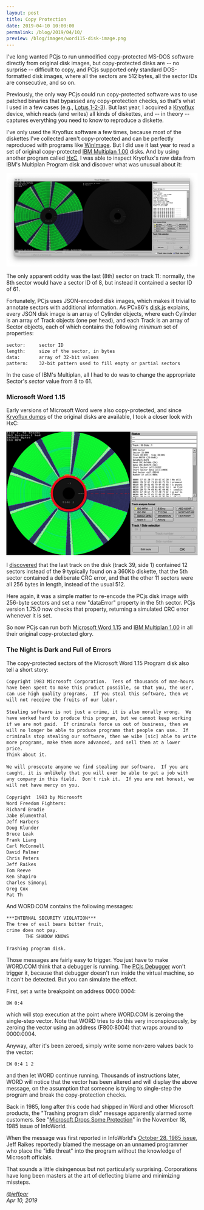 ```yaml
---
layout: post
title: Copy Protection
date: 2019-04-10 10:00:00
permalink: /blog/2019/04/10/
preview: /blog/images/word115-disk-image.png
---
```


I've long wanted PCjs to run unmodified copy-protected MS-DOS software directly from original disk images,
but copy-protected disks are -- no surprise -- difficult to copy, and PCjs supported only standard DOS-formatted
disk images, where all the sectors are 512 bytes, all the sector IDs are consecutive, and so on.

Previously, the only way PCjs could run copy-protected software was to use patched binaries that bypassed any
copy-protection checks, so that's what I used in a few cases (e.g., [Lotus 1-2-3](/disks/pcx86/apps/lotus/123/1as/)).
But last year, I acquired a [Kryoflux](https://www.kryoflux.com/) device, which reads (and writes) all kinds of
diskettes, and -- in theory -- captures everything you need to know to reproduce a diskette.

I've only used the Kryoflux software a few times, because most of the diskettes I've collected aren't
copy-protected and can be perfectly reproduced with programs like [WinImage](http://www.winimage.com/download.htm).
But I did use it last year to read a set of original copy-protected [IBM Multiplan 1.00](/disks/pcx86/apps/ibm/multiplan/1.00/)
disks.  And by using another program called [HxC](https://hxc2001.com/), I was able to inspect Kryoflux's raw data
from IBM's Multiplan Program disk and discover what was unusual about it:

![HxC IBM Multiplan 1.00](/blog/images/hxc-multiplan-program.png)

The only apparent oddity was the last (8th) sector on track 11: normally, the 8th sector would have a sector ID of 8,
but instead it contained a sector ID of 61.

Fortunately, PCjs uses JSON-encoded disk images, which makes it trivial to annotate sectors with additional information.
As PCx86's [disk.js](/modules/pcx86/lib/disk.js) explains, every JSON disk image is an array of Cylinder objects, where each
Cylinder is an array of Track objects (one per head), and each Track is an array of Sector objects, each of which contains
the following *minimum* set of properties:

    sector:     sector ID
    length:     size of the sector, in bytes
    data:       array of 32-bit values
    pattern:    32-bit pattern used to fill empty or partial sectors

In the case of IBM's Multiplan, all I had to do was to change the appropriate Sector's *sector* value from 8 to 61.

### Microsoft Word 1.15

Early versions of Microsoft Word were also copy-protected, and since
[Kryoflux dumps](https://winworldpc.com/product/microsoft-word/1x-dos) of the original disks are available,
I took a closer look with HxC:

![HxC Microsoft Word 1.15](/blog/images/word115-disk-image.png)

I [discovered](/disks/pcx86/apps/microsoft/word/1.15/debugger/#copy-protection-information) that the last track on
the disk (track 39, side 1) contained 12 sectors instead of the 9 typically found on a 360Kb diskette, that the 5th sector
contained a deliberate CRC error, and that the other 11 sectors were all 256 bytes in length, instead of the usual 512.

Here again, it was a simple matter to re-encode the PCjs disk image with 256-byte sectors and set a new "dataError"
property in the 5th sector.  PCjs version 1.75.0 now checks that property, returning a simulated CRC error whenever it is
set.

So now PCjs can run both [Microsoft Word 1.15](/disks/pcx86/apps/microsoft/word/1.15/) and
[IBM Multiplan 1.00](/disks/pcx86/apps/ibm/multiplan/1.00/) in all their original copy-protected glory.

### The Night is Dark and Full of Errors

The copy-protected sectors of the Microsoft Word 1.15 Program disk also tell a short story:

    Copyright 1983 Microsoft Corporation.  Tens of thousands of man-hours
    have been spent to make this product possible, so that you, the user,
    can use high quality programs.  If you steal this software, then we 
    will not receive the fruits of our labor.

    Stealing software is not just a crime, it is also morally wrong.  We
    have worked hard to produce this program, but we cannot keep working
    if we are not paid.  If criminals force us out of business, then we
    will no longer be able to produce programs that people can use.  If
    criminals stop stealing our software, then we wibe [sic] able to write
    more programs, make them more advanced, and sell them at a lower price.
    Think about it.

    We will prosecute anyone we find stealing our software.  If you are
    caught, it is unlikely that you will ever be able to get a job with
    any company in this field.  Don't risk it.  If you are not honest, we
    will not have mercy on you.

    Copyright  1983 by Microsoft
    Word Freedom Fighters:
    Richard Brodie
    Jabe Blumenthal
    Jeff Harbers
    Doug Klunder
    Bruce Leak
    Frank Liang
    Carl McConnell
    David Palmer
    Chris Peters
    Jeff Raikes
    Tom Reeve
    Ken Shapiro
    Charles Simonyi
    Greg Cox
    Pat Th

And WORD.COM contains the following messages:

    ***INTERNAL SECURITY VIOLATION***
    The tree of evil bears bitter fruit,
    crime does not pay.
           THE SHADOW KNOWS

    Trashing program disk.

Those messages are fairly easy to trigger.  You just have to make WORD.COM think that a debugger is running.
The [PCjs Debugger](/disks/pcx86/apps/microsoft/word/1.15/debugger/) won't trigger it, because that debugger
doesn't run inside the virtual machine, so it can't be detected.  But you can simulate the effect.

First, set a write breakpoint on address 0000:0004:

    BW 0:4

which will stop execution at the point where WORD.COM is zeroing the single-step vector.  Note that WORD tries
to do this very inconspicuously, by zeroing the vector using an address (F800:8004) that wraps around to 0000:0004.

Anyway, after it's been zeroed, simply write some non-zero values back to the vector:

    EW 0:4 1 2

and then let WORD continue running.  Thousands of instructions later, WORD will notice that the vector has been
altered and will display the above message, on the assumption that someone is trying to single-step the program
and break the copy-protection checks.

Back in 1985, long after this code had shipped in Word and other Microsoft products, the "Trashing program disk"
message apparently alarmed some customers.  See "[Microsoft Drops Some Protection](https://books.google.com/books?id=OC8EAAAAMBAJ&pg=PA8&lpg=PA8&dq=infoworld+microsoft+access+the+shadow+knows&source=bl&ots=_HFndnU3Kj&sig=ACfU3U3i8I4uRN1q-hoP1IVEFPzqwG8SZg&hl=en&sa=X&ved=2ahUKEwiryuervcfhAhVnITQIHVbGCJwQ6AEwAHoECAkQAQ#v=onepage&q&f=false)"
in the November 18, 1985 issue of InfoWorld.

When the message was first reported in InfoWorld's [October 28, 1985 issue](https://books.google.com/books?id=fS8EAAAAMBAJ&pg=PA3&dq=infoworld+microsoft+access+excises+excess+october+28+1985&hl=en&sa=X&ved=0ahUKEwjYgILCv8fhAhWiMHwKHVE7CrgQ6AEIOjAE#v=onepage&q&f=false),
Jeff Raikes reportedly blamed the message on an unnamed programmer who place the "idle threat" into the program without the knowledge of Microsoft officials.

That sounds a little disingenous but not particularly surprising.  Corporations have long been masters at the art of
deflecting blame and minimizing missteps.

*[@jeffpar](https://jeffpar.com)*  
*Apr 10, 2019*
